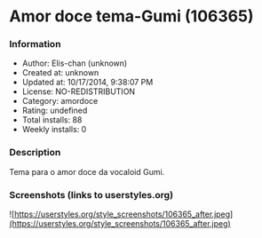 # Amor doce tema-Gumi (106365)

### Information
- Author: Elis-chan (unknown)
- Created at: unknown
- Updated at: 10/17/2014, 9:38:07 PM
- License: NO-REDISTRIBUTION
- Category: amordoce
- Rating: undefined
- Total installs: 88
- Weekly installs: 0


### Description
Tema para o amor doce da vocaloid Gumi.


### Screenshots (links to userstyles.org)
![https://userstyles.org/style_screenshots/106365_after.jpeg](https://userstyles.org/style_screenshots/106365_after.jpeg)


